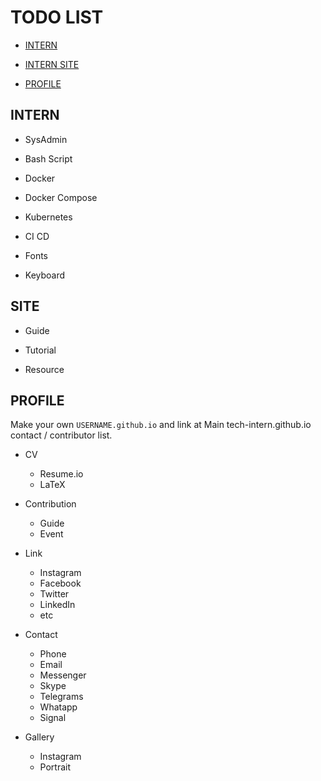 
# TODO LIST

- [INTERN](#INTERN)

- [INTERN SITE](#SITE)

- [PROFILE](#PROFILE)


## INTERN

- SysAdmin

- Bash Script

- Docker

- Docker Compose

- Kubernetes 

- CI CD

- Fonts

- Keyboard


## SITE

- Guide

- Tutorial

- Resource


## PROFILE

Make your own ` USERNAME.github.io ` and link at Main tech-intern.github.io contact / contributor list.

- CV
	- Resume.io
	- LaTeX

- Contribution
	- Guide 
	- Event

- Link
	- Instagram 
	- Facebook
	- Twitter
	- LinkedIn
	- etc

- Contact
	- Phone
	- Email
	- Messenger
	- Skype
	- Telegrams
	- Whatapp
	- Signal

- Gallery
	- Instagram 
	- Portrait 

